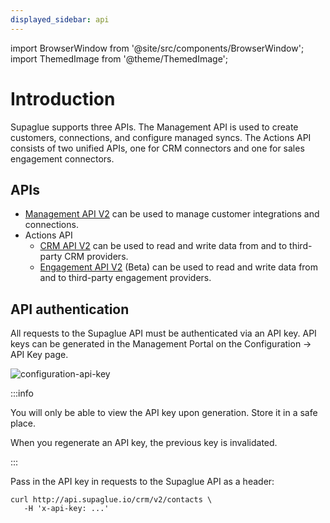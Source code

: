 ```yaml
---
displayed_sidebar: api
---
```


import BrowserWindow from '@site/src/components/BrowserWindow';
import ThemedImage from '@theme/ThemedImage';

# Introduction

Supaglue supports three APIs. The Management API is used to create customers, connections, and configure managed syncs. The Actions API consists of two unified APIs, one for CRM connectors and one for sales engagement connectors.

## APIs

- [Management API V2](v2/mgmt/supaglue-management-api) can be used to manage customer integrations and connections.
- Actions API
    - [CRM API V2](v2/crm/supaglue-crm-api) can be used to read and write data from and to third-party CRM providers.
    - [Engagement API V2](v2/engagement/supaglue-engagement-api) (Beta) can be used to read and write data from and to third-party engagement providers.

## API authentication

All requests to the Supaglue API must be authenticated via an API key. API keys can be generated in the Management Portal on the Configuration -> API Key page.

<BrowserWindow url="https://app.supaglue.io/applications/1dad4014-c295-422b-b384-1379396defd1/configuration/api_keys">

![configuration-api-key](/img/configuration-api-key.png)

</BrowserWindow>

:::info

You will only be able to view the API key upon generation. Store it in a safe place.

When you regenerate an API key, the previous key is invalidated.

:::

Pass in the API key in requests to the Supaglue API as a header:

```curl
curl http://api.supaglue.io/crm/v2/contacts \ 
   -H 'x-api-key: ...'
```
